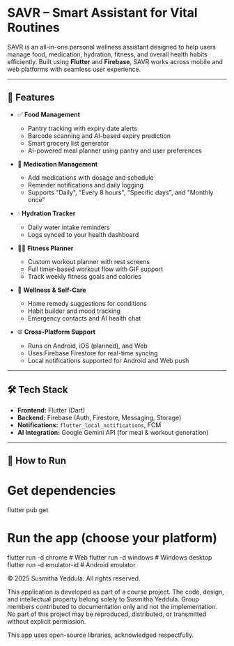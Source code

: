 # SAVR – Smart Assistant for Vital Routines

SAVR is an all-in-one personal wellness assistant designed to help users manage food, medication, hydration, fitness, and overall health habits efficiently. Built using **Flutter** and **Firebase**, SAVR works across mobile and web platforms with seamless user experience.

---

## 📱 Features

- ✅ **Food Management**
  - Pantry tracking with expiry date alerts
  - Barcode scanning and AI-based expiry prediction
  - Smart grocery list generator
  - AI-powered meal planner using pantry and user preferences

- 💊 **Medication Management**
  - Add medications with dosage and schedule
  - Reminder notifications and daily logging
  - Supports "Daily", "Every 8 hours", "Specific days", and "Monthly once"

- 💧 **Hydration Tracker**
  - Daily water intake reminders
  - Logs synced to your health dashboard

- 🏋️‍♀️ **Fitness Planner**
  - Custom workout planner with rest screens
  - Full timer-based workout flow with GIF support
  - Track weekly fitness goals and calories

- 🧠 **Wellness & Self-Care**
  - Home remedy suggestions for conditions
  - Habit builder and mood tracking
  - Emergency contacts and AI health chat

- 🌐 **Cross-Platform Support**
  - Runs on Android, iOS (planned), and Web
  - Uses Firebase Firestore for real-time syncing
  - Local notifications supported for Android and Web push

---

## 🛠 Tech Stack

- **Frontend:** Flutter (Dart)
- **Backend:** Firebase (Auth, Firestore, Messaging, Storage)
- **Notifications:** `flutter_local_notifications`, FCM
- **AI Integration:** Google Gemini API (for meal & workout generation)

---

## 🚀 How to Run


# Get dependencies
flutter pub get

# Run the app (choose your platform)
flutter run -d chrome         # Web
flutter run -d windows        # Windows desktop
flutter run -d emulator-id    # Android emulator

© 2025 Susmitha Yeddula. All rights reserved.

This application is developed as part of a course project. The code, design, and intellectual property belong solely to Susmitha Yeddula. Group members contributed to documentation only and not the implementation. No part of this project may be reproduced, distributed, or transmitted without explicit permission.

This app uses open-source libraries, acknowledged respectfully.
